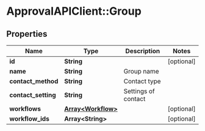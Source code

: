 # ApprovalAPIClient::Group

## Properties
Name | Type | Description | Notes
------------ | ------------- | ------------- | -------------
**id** | **String** |  | [optional] 
**name** | **String** | Group name | 
**contact_method** | **String** | Contact type | 
**contact_setting** | **String** | Settings of contact | 
**workflows** | [**Array&lt;Workflow&gt;**](Workflow.md) |  | [optional] 
**workflow_ids** | **Array&lt;String&gt;** |  | [optional] 


